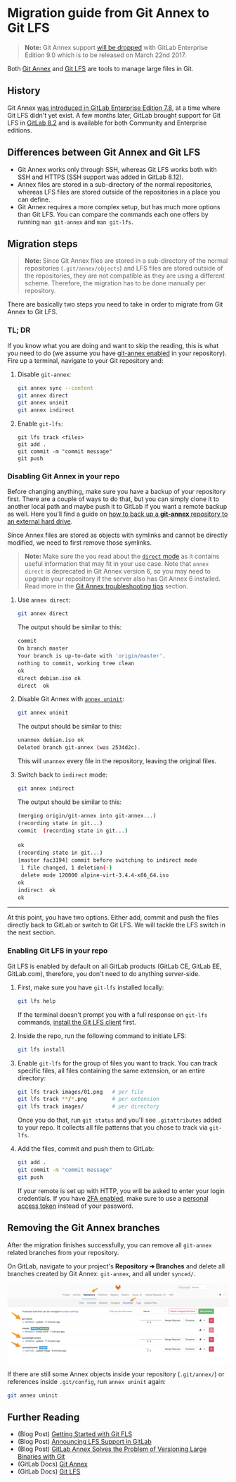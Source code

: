 # Migration guide from Git Annex to Git LFS

>**Note:**
Git Annex support [will be dropped][issue-remove-annex] with GitLab Enterprise
Edition 9.0 which is to be released on March 22nd 2017.

Both [Git Annex][] and [Git LFS][] are tools to manage large files in Git.

## History

Git Annex [was introduced in GitLab Enterprise Edition 7.8][post-3], at a time
where Git LFS didn't yet exist. A few months later, GitLab brought support for
Git LFS in [GitLab 8.2][post-2] and is available for both Community and
Enterprise editions.

## Differences between Git Annex and Git LFS

- Git Annex works only through SSH, whereas Git LFS works both with SSH and HTTPS
  (SSH support was added in GitLab 8.12).
- Annex files are stored in a sub-directory of the normal repositories, whereas
  LFS files are stored outside of the repositories in a place you can define.
- Git Annex requires a more complex setup, but has much more options than Git
  LFS. You can compare the commands each one offers by running `man git-annex`
  and `man git-lfs`.

## Migration steps

>**Note:**
Since Git Annex files are stored in a sub-directory of the normal repositories
(`.git/annex/objects`) and LFS files are stored outside of the repositories,
they are not compatible as they are using a different scheme. Therefore, the
migration has to be done manually per repository.

There are basically two steps you need to take in order to migrate from Git
Annex to Git LFS.

### TL; DR

If you know what you are doing and want to skip the reading, this is what you
need to do (we assume you have [git-annex enabled][annex-gitlab-use] in your
repository). Fire up a terminal, navigate to your Git repository and:

1. Disable `git-annex`:

    ```bash
    git annex sync --content
    git annex direct
    git annex uninit
    git annex indirect
    ```

1. Enable `git-lfs`:

    ```
    git lfs track <files>
    git add .
    git commit -m "commit message"
    git push
    ```

### Disabling Git Annex in your repo

Before changing anything, make sure you have a backup of your repository first.
There are a couple of ways to do that, but you can simply clone it to another
local path and maybe push it to GitLab if you want a remote backup as well.
Here you'll find a guide on
[how to back up a **git-annex** repository to an external hard drive][bkp-ext-drive].

Since Annex files are stored as objects with symlinks and cannot be directly
modified, we need to first remove those symlinks.

>**Note:**
Make sure the you read about the [`direct` mode][annex-direct] as it contains
useful information that may fit in your use case. Note that `annex direct` is
deprecated in Git Annex version 6, so you may need to upgrade your repository
if the server also has Git Annex 6 installed. Read more in the
[Git Annex troubleshooting tips][annex-tips] section.

1. Use `annex direct`:

    ```bash
    git annex direct
    ```

    The output should be similar to this:

    ```bash
    commit
    On branch master
    Your branch is up-to-date with 'origin/master'.
    nothing to commit, working tree clean
    ok
    direct debian.iso ok
    direct  ok
    ```

1. Disable Git Annex with [`annex uninit`][uninit]:

    ```bash
    git annex uninit
    ```

    The output should be similar to this:

    ```bash
    unannex debian.iso ok
    Deleted branch git-annex (was 2534d2c).
    ```

    This will `unannex` every file in the repository, leaving the original files.

1. Switch back to `indirect` mode:

    ```bash
    git annex indirect
    ```

    The output should be similar to this:

    ```bash
    (merging origin/git-annex into git-annex...)
    (recording state in git...)
    commit  (recording state in git...)

    ok
    (recording state in git...)
    [master fac3194] commit before switching to indirect mode
     1 file changed, 1 deletion(-)
     delete mode 120000 alpine-virt-3.4.4-x86_64.iso
    ok
    indirect  ok
    ok
    ```
---

At this point, you have two options. Either add, commit and push the files
directly back to GitLab or switch to Git LFS. We will tackle the LFS switch in
the next section.

### Enabling Git LFS in your repo

Git LFS is enabled by default on all GitLab products (GitLab CE, GitLab EE,
GitLab.com), therefore, you don't need to do anything server-side.

1. First, make sure you have `git-lfs` installed locally:

    ```bash
    git lfs help
    ```

    If the terminal doesn't prompt you with a full response on `git-lfs` commands,
    [install the Git LFS client][install-lfs] first.

1. Inside the repo, run the following command to initiate LFS:

    ```bash
    git lfs install
    ```

1. Enable `git-lfs` for the group of files you want to track. You
   can track specific files, all files containing the same extension, or an
   entire directory:

    ```bash
    git lfs track images/01.png   # per file
    git lfs track **/*.png        # per extension
    git lfs track images/         # per directory
    ```

    Once you do that, run `git status` and you'll see `.gitattributes` added
    to your repo. It collects all file patterns that you chose to track via
    `git-lfs`.

1. Add the files, commit and push them to GitLab:

    ```bash
    git add .
    git commit -m "commit message"
    git push
    ```

    If your remote is set up with HTTP, you will be asked to enter your login
    credentials. If you have [2FA enabled][2fa], make sure to use a
    [personal access token][token] instead of your password.

## Removing the Git Annex branches

After the migration finishes successfully, you can remove all `git-annex`
related branches from your repository.

On GitLab, navigate to your project's **Repository ➔ Branches** and delete all
branches created by Git Annex: `git-annex`, and all under `synced/`.

![repository branches](images/git-annex-branches.png)

If there are still some Annex objects inside your repository (`.git/annex/`)
or references inside `.git/config`, run `annex uninit` again:

```bash
git annex uninit
```

## Further Reading

- (Blog Post) [Getting Started with Git FLS][post-1]
- (Blog Post) [Announcing LFS Support in GitLab][post-2]
- (Blog Post) [GitLab Annex Solves the Problem of Versioning Large Binaries with Git][post-3]
- (GitLab Docs) [Git Annex][doc-1]
- (GitLab Docs) [Git LFS][doc-2]

[2fa]: ../user/profile/account/two_factor_authentication.md
[token]: user/profile/account/two_factor_authentication.html#personal-access-tokens
[annex-tips]: ../git_annex.html#troubleshooting-tips
[annex-direct]: https://git-annex.branchable.com/direct_mode/
[annex-gitlab-use]: ../git_annex.md#using-gitlab-git-annex
[annex-ee]: https://docs.gitlab.com/ee/workflow/git_annex.html
[bkp-ext-drive]: https://www.thomas-krenn.com/en/wiki/Git-annex_Repository_on_an_External_Hard_Drive
[doc-1]: https://docs.gitlab.com/ee/workflow/git_annex.html
[doc-2]: https://docs.gitlab.com/ee/workflow/lfs/manage_large_binaries_with_git_lfs.html
[Git Annex]: http://git-annex.branchable.com/
[Git LFS]: https://git-lfs.github.com/
[install-lfs]: https://git-lfs.github.com/
[issue-remove-annex]: https://gitlab.com/gitlab-org/gitlab-ee/issues/1648
[lfs-track]: https://about.gitlab.com/2017/01/30/getting-started-with-git-lfs-tutorial/#tracking-files-with-lfs
[post-1]: https://about.gitlab.com/2017/01/30/getting-started-with-git-lfs-tutorial/
[post-2]: https://about.gitlab.com/2015/11/23/announcing-git-lfs-support-in-gitlab/
[post-3]: https://about.gitlab.com/2015/02/17/gitlab-annex-solves-the-problem-of-versioning-large-binaries-with-git/
[uninit]: https://git-annex.branchable.com/git-annex-uninit/

